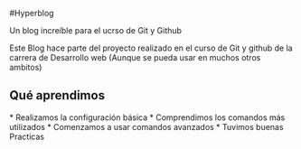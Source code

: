 #Hyperblog

Un blog increíble para el ucrso de Git y Github

Este Blog hace parte del proyecto realizado en el curso de Git y github de la carrera de Desarrollo web (Aunque se pueda usar en muchos otros ambitos)

<h2>Qué aprendimos </h2>
* Realizamos la configuración básica
* Comprendimos los comandos más utilizados
* Comenzamos a usar comandos avanzados
* Tuvimos buenas Practicas

